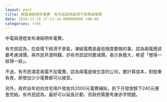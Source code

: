 ```yaml
---
layout: post
title: 兩電凍結明年電費　有市民認為經濟不景應減電費
date: 2020-11-10 17:11:14.000000000 +08:00
categories: rthk
---
```


中電與港燈宣布凍結明年電費。

有市民認為，在疫情下經濟不景氣，凍結電費是最低限度要做的事，認為兩電應該要考慮減價，與市民共渡時艱。亦有市民認同要減價，表示負擔大，希望「慳得一蚊得一蚊」。

不過，有市民滿意兩電不加電費，認為兩電是做生意的公司，要計算成本，對股東負責，即使加少少電費都可以接受。

另外，政府自年初向住宅用戶發放共2000元電費補貼，到下月發放餘下240元便會完結。有市民認為，最好可以延長計劃，但政府需要考慮赤字問題。

